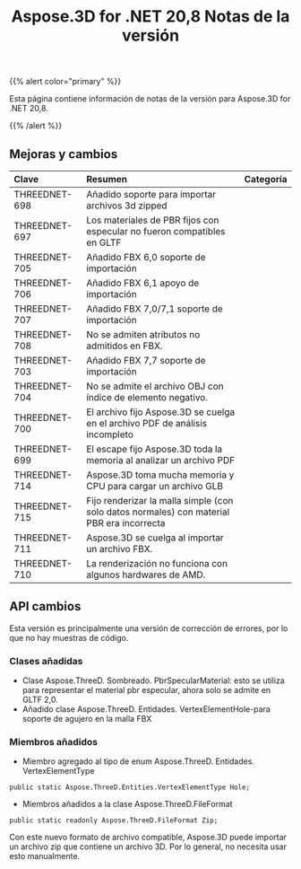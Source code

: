 ﻿---
title: Aspose.3D for .NET 20,8 Notas de la versión
type: docs
weight: 9
url: /es/net/aspose-3d-for-net-20-8-release-notes/
---
{{% alert color="primary" %}}

Esta página contiene información de notas de la versión para Aspose.3D for .NET 20,8.

{{% /alert %}}
## **Mejoras y cambios**

|**Clave**|**Resumen**|**Categoría**|
|:- |:- |:- |
|THREEDNET-698|Añadido soporte para importar archivos 3d zipped|
|THREEDNET-697|Los materiales de PBR fijos con especular no fueron compatibles en GLTF|
|THREEDNET-705|Añadido FBX 6,0 soporte de importación|
|THREEDNET-706|Añadido FBX 6,1 apoyo de importación|
|THREEDNET-707|Añadido FBX 7,0/7,1 soporte de importación|
|THREEDNET-708|No se admiten atributos no admitidos en FBX.|
|THREEDNET-703|Añadido FBX 7,7 soporte de importación|
|THREEDNET-704|No se admite el archivo OBJ con índice de elemento negativo.|
|THREEDNET-700|El archivo fijo Aspose.3D se cuelga en el archivo PDF de análisis incompleto|
|THREEDNET-699|El escape fijo Aspose.3D toda la memoria al analizar un archivo PDF|
|THREEDNET-714|Aspose.3D toma mucha memoria y CPU para cargar un archivo GLB|
|THREEDNET-715|Fijo renderizar la malla simple (con solo datos normales) con material PBR era incorrecta|
|THREEDNET-711|Aspose.3D se cuelga al importar un archivo FBX.|
|THREEDNET-710|La renderización no funciona con algunos hardwares de AMD.|

## API cambios ##
Esta versión es principalmente una versión de corrección de errores, por lo que no hay muestras de código.

### Clases añadidas ###
  * Clase Aspose.ThreeD. Sombreado. PbrSpecularMaterial: esto se utiliza para representar el material pbr especular, ahora solo se admite en GLTF 2,0.
  * Añadido clase Aspose.ThreeD. Entidades. VertexElementHole-para soporte de agujero en la malla FBX
### Miembros añadidos ###
  * Miembro agregado al tipo de enum Aspose.ThreeD. Entidades. VertexElementType
```
public static Aspose.ThreeD.Entities.VertexElementType Hole;
```
  * Miembros añadidos a la clase Aspose.ThreeD.FileFormat
```
public static readonly Aspose.ThreeD.FileFormat Zip;
```
Con este nuevo formato de archivo compatible, Aspose.3D puede importar un archivo zip que contiene un archivo 3D. Por lo general, no necesita usar esto manualmente.


